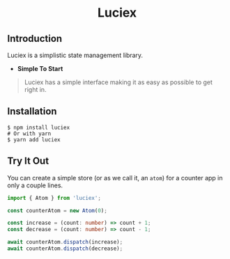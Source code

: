 <h1 align="center">
    <p align="center">Luciex</p>
</h1>

## Introduction

Luciex is a simplistic state management library.

- **Simple To Start**

> Luciex has a simple interface making it as easy as possible to get right in.

## Installation
```
$ npm install luciex
# Or with yarn
$ yarn add luciex
```
## Try It Out
You can create a simple store (or as we call it, an `atom`) for a counter app in only a couple lines.
```typescript
import { Atom } from 'luciex';

const counterAtom = new Atom(0);

const increase = (count: number) => count + 1;
const decrease = (count: number) => count - 1;

await counterAtom.dispatch(increase);
await counterAtom.dispatch(decrease);
```